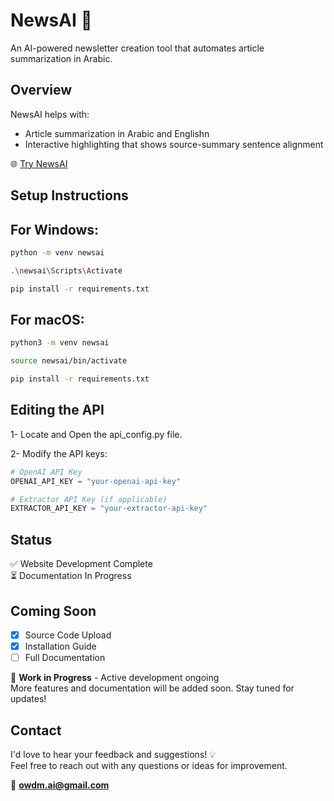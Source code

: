 # NewsAI 📰

An AI-powered newsletter creation tool that automates article summarization in Arabic.

## Overview

NewsAI helps with:
- Article summarization in Arabic and Englishn
- Interactive highlighting that shows source-summary sentence alignment

🌐 [Try NewsAI](https://newsai.up.railway.app/)
## Setup Instructions

## For Windows:

```bash
python -m venv newsai

.\newsai\Scripts\Activate

pip install -r requirements.txt

```
## For macOS:

```bash
python3 -m venv newsai

source newsai/bin/activate

pip install -r requirements.txt

```

## Editing the API
1- Locate and Open the api_config.py file.

2- Modify the API keys:
```python
# OpenAI API Key
OPENAI_API_KEY = "your-openai-api-key"

# Extractor API Key (if applicable)
EXTRACTOR_API_KEY = "your-extractor-api-key"
```

## Status

✅ Website Development Complete  
⏳ Documentation In Progress  

## Coming Soon
- [x] Source Code Upload
- [x] Installation Guide
- [ ] Full Documentation

🚧 **Work in Progress** - Active development ongoing  
More features and documentation will be added soon. Stay tuned for updates!

## Contact

I'd love to hear your feedback and suggestions! 💡  
Feel free to reach out with any questions or ideas for improvement.

📧 **owdm.ai@gmail.com**


